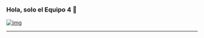 ### Hola, solo el Equipo 4 👋

[![img]([https://i.imgur.com/HcaHoth.png)](https://omkarpathak.in](https://github.com/Abigail-VP/Grupo4/blob/0c3d0740ceea5f8c00ec673041ce74f0f95e8d00/DOCUMENTACI%C3%93N/Captura%20de%20pantalla%202025-06-08%20195520.png))

-----



